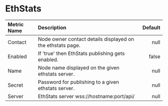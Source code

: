 # EthStats

| Metric Name | Description | Default |
| :--- | :--- | ---: |
| Contact | Node owner contact details displayed on the ethstats page. | null |
| Enabled | If 'true' then EthStats publishing gets enabled. | false |
| Name | Node name displayed on the given ethstats server. | null |
| Secret | Password for publishing to a given ethstats server. | null |
| Server | EthStats server wss://hostname:port/api/ | null |

